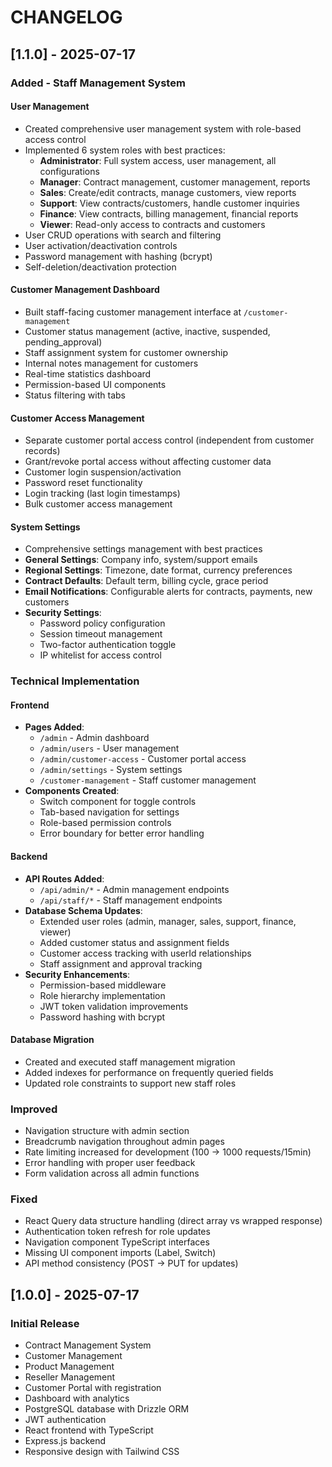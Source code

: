 # CHANGELOG

## [1.1.0] - 2025-07-17

### Added - Staff Management System

#### User Management
- Created comprehensive user management system with role-based access control
- Implemented 6 system roles with best practices:
  - **Administrator**: Full system access, user management, all configurations
  - **Manager**: Contract management, customer management, reports
  - **Sales**: Create/edit contracts, manage customers, view reports
  - **Support**: View contracts/customers, handle customer inquiries
  - **Finance**: View contracts, billing management, financial reports
  - **Viewer**: Read-only access to contracts and customers
- User CRUD operations with search and filtering
- User activation/deactivation controls
- Password management with hashing (bcrypt)
- Self-deletion/deactivation protection

#### Customer Management Dashboard
- Built staff-facing customer management interface at `/customer-management`
- Customer status management (active, inactive, suspended, pending_approval)
- Staff assignment system for customer ownership
- Internal notes management for customers
- Real-time statistics dashboard
- Permission-based UI components
- Status filtering with tabs

#### Customer Access Management
- Separate customer portal access control (independent from customer records)
- Grant/revoke portal access without affecting customer data
- Customer login suspension/activation
- Password reset functionality
- Login tracking (last login timestamps)
- Bulk customer access management

#### System Settings
- Comprehensive settings management with best practices
- **General Settings**: Company info, system/support emails
- **Regional Settings**: Timezone, date format, currency preferences
- **Contract Defaults**: Default term, billing cycle, grace period
- **Email Notifications**: Configurable alerts for contracts, payments, new customers
- **Security Settings**: 
  - Password policy configuration
  - Session timeout management
  - Two-factor authentication toggle
  - IP whitelist for access control

### Technical Implementation

#### Frontend
- **Pages Added**:
  - `/admin` - Admin dashboard
  - `/admin/users` - User management
  - `/admin/customer-access` - Customer portal access
  - `/admin/settings` - System settings
  - `/customer-management` - Staff customer management
- **Components Created**:
  - Switch component for toggle controls
  - Tab-based navigation for settings
  - Role-based permission controls
  - Error boundary for better error handling

#### Backend
- **API Routes Added**:
  - `/api/admin/*` - Admin management endpoints
  - `/api/staff/*` - Staff management endpoints
- **Database Schema Updates**:
  - Extended user roles (admin, manager, sales, support, finance, viewer)
  - Added customer status and assignment fields
  - Customer access tracking with userId relationships
  - Staff assignment and approval tracking
- **Security Enhancements**:
  - Permission-based middleware
  - Role hierarchy implementation
  - JWT token validation improvements
  - Password hashing with bcrypt

#### Database Migration
- Created and executed staff management migration
- Added indexes for performance on frequently queried fields
- Updated role constraints to support new staff roles

### Improved
- Navigation structure with admin section
- Breadcrumb navigation throughout admin pages
- Rate limiting increased for development (100 → 1000 requests/15min)
- Error handling with proper user feedback
- Form validation across all admin functions

### Fixed
- React Query data structure handling (direct array vs wrapped response)
- Authentication token refresh for role updates
- Navigation component TypeScript interfaces
- Missing UI component imports (Label, Switch)
- API method consistency (POST → PUT for updates)

## [1.0.0] - 2025-07-17

### Initial Release
- Contract Management System
- Customer Management
- Product Management
- Reseller Management
- Customer Portal with registration
- Dashboard with analytics
- PostgreSQL database with Drizzle ORM
- JWT authentication
- React frontend with TypeScript
- Express.js backend
- Responsive design with Tailwind CSS